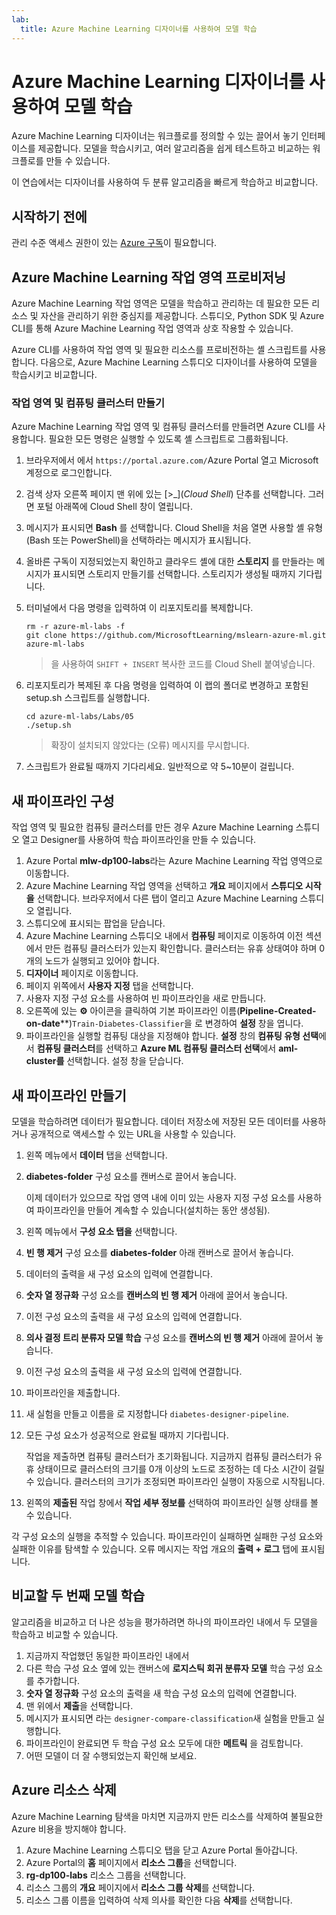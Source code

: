 ```yaml
---
lab:
  title: Azure Machine Learning 디자이너를 사용하여 모델 학습
---
```


# Azure Machine Learning 디자이너를 사용하여 모델 학습

Azure Machine Learning 디자이너는 워크플로를 정의할 수 있는 끌어서 놓기 인터페이스를 제공합니다. 모델을 학습시키고, 여러 알고리즘을 쉽게 테스트하고 비교하는 워크플로를 만들 수 있습니다.

이 연습에서는 디자이너를 사용하여 두 분류 알고리즘을 빠르게 학습하고 비교합니다.

## 시작하기 전에

관리 수준 액세스 권한이 있는 [Azure 구독](https://azure.microsoft.com/free?azure-portal=true)이 필요합니다.

## Azure Machine Learning 작업 영역 프로비저닝

Azure Machine Learning 작업 영역은 모델을 학습하고 관리하는 데 필요한 모든 리소스 및 자산을 관리하기 위한 중심지를 제공합니다. 스튜디오, Python SDK 및 Azure CLI를 통해 Azure Machine Learning 작업 영역과 상호 작용할 수 있습니다. 

Azure CLI를 사용하여 작업 영역 및 필요한 리소스를 프로비전하는 셸 스크립트를 사용합니다. 다음으로, Azure Machine Learning 스튜디오 디자이너를 사용하여 모델을 학습시키고 비교합니다.

### 작업 영역 및 컴퓨팅 클러스터 만들기

Azure Machine Learning 작업 영역 및 컴퓨팅 클러스터를 만들려면 Azure CLI를 사용합니다. 필요한 모든 명령은 실행할 수 있도록 셸 스크립트로 그룹화됩니다.

1. 브라우저에서 에서 `https://portal.azure.com/`Azure Portal 열고 Microsoft 계정으로 로그인합니다.
1. 검색 상자 오른쪽 페이지 맨 위에 있는 \[>_](*Cloud Shell*) 단추를 선택합니다. 그러면 포털 아래쪽에 Cloud Shell 창이 열립니다.
1. 메시지가 표시되면 **Bash** 를 선택합니다. Cloud Shell을 처음 열면 사용할 셸 유형(Bash 또는 PowerShell)을 선택하라는 메시지가 표시됩니다.  
1. 올바른 구독이 지정되었는지 확인하고 클라우드 셸에 대한 **스토리지** 를 만들라는 메시지가 표시되면 스토리지 만들기를 선택합니다. 스토리지가 생성될 때까지 기다립니다.
1. 터미널에서 다음 명령을 입력하여 이 리포지토리를 복제합니다.

    ```azurecli
    rm -r azure-ml-labs -f
    git clone https://github.com/MicrosoftLearning/mslearn-azure-ml.git azure-ml-labs
    ```

    > 을 사용하여 `SHIFT + INSERT` 복사한 코드를 Cloud Shell 붙여넣습니다. 

1. 리포지토리가 복제된 후 다음 명령을 입력하여 이 랩의 폴더로 변경하고 포함된 setup.sh 스크립트를 실행합니다.

    ```azurecli
    cd azure-ml-labs/Labs/05
    ./setup.sh
    ```

    > 확장이 설치되지 않았다는 (오류) 메시지를 무시합니다. 

1. 스크립트가 완료될 때까지 기다리세요. 일반적으로 약 5~10분이 걸립니다. 

## 새 파이프라인 구성

작업 영역 및 필요한 컴퓨팅 클러스터를 만든 경우 Azure Machine Learning 스튜디오 열고 Designer를 사용하여 학습 파이프라인을 만들 수 있습니다. 

1. Azure Portal **mlw-dp100-labs**라는 Azure Machine Learning 작업 영역으로 이동합니다.
1. Azure Machine Learning 작업 영역을 선택하고 **개요** 페이지에서 **스튜디오 시작을** 선택합니다. 브라우저에서 다른 탭이 열리고 Azure Machine Learning 스튜디오 열립니다.
1. 스튜디오에 표시되는 팝업을 닫습니다.
1. Azure Machine Learning 스튜디오 내에서 **컴퓨팅** 페이지로 이동하여 이전 섹션에서 만든 컴퓨팅 클러스터가 있는지 확인합니다. 클러스터는 유휴 상태여야 하며 0개의 노드가 실행되고 있어야 합니다.
1. **디자이너** 페이지로 이동합니다.
1. 페이지 위쪽에서 **사용자 지정** 탭을 선택합니다.
1. 사용자 지정 구성 요소를 사용하여 빈 파이프라인을 새로 만듭니다.
1. 오른쪽에 있는 **&#9881;** 아이콘을 클릭하여 기본 파이프라인 이름(**Pipeline-Created-on-date****)`Train-Diabetes-Classifier`을 로 변경하여 **설정** 창을 엽니다.
1. 파이프라인을 실행할 컴퓨팅 대상을 지정해야 합니다. **설정** 창의 **컴퓨팅 유형 선택**에서 **컴퓨팅 클러스터**를 선택하고 **Azure ML 컴퓨팅 클러스터 선택**에서 **aml-cluster를** 선택합니다. 설정 창을 닫습니다.

## 새 파이프라인 만들기
모델을 학습하려면 데이터가 필요합니다. 데이터 저장소에 저장된 모든 데이터를 사용하거나 공개적으로 액세스할 수 있는 URL을 사용할 수 있습니다.

1. 왼쪽 메뉴에서 **데이터** 탭을 선택합니다.
1. **diabetes-folder** 구성 요소를 캔버스로 끌어서 놓습니다.

    이제 데이터가 있으므로 작업 영역 내에 이미 있는 사용자 지정 구성 요소를 사용하여 파이프라인을 만들어 계속할 수 있습니다(설치하는 동안 생성됨).

1. 왼쪽 메뉴에서 **구성 요소 탭을** 선택합니다.
1. **빈 행 제거** 구성 요소를 **diabetes-folder** 아래 캔버스로 끌어서 놓습니다. 
1. 데이터의 출력을 새 구성 요소의 입력에 연결합니다.
1. **숫자 열 정규화** 구성 요소를 **캔버스의 빈 행 제거** 아래에 끌어서 놓습니다. 
1. 이전 구성 요소의 출력을 새 구성 요소의 입력에 연결합니다.
1. **의사 결정 트리 분류자 모델 학습** 구성 요소를 **캔버스의 빈 행 제거** 아래에 끌어서 놓습니다.
1. 이전 구성 요소의 출력을 새 구성 요소의 입력에 연결합니다. 
1. 파이프라인을 제출합니다. 
1. 새 실험을 만들고 이름을 로 지정합니다 `diabetes-designer-pipeline`. 
1. 모든 구성 요소가 성공적으로 완료될 때까지 기다립니다.

    작업을 제출하면 컴퓨팅 클러스터가 초기화됩니다. 지금까지 컴퓨팅 클러스터가 유휴 상태이므로 클러스터의 크기를 0개 이상의 노드로 조정하는 데 다소 시간이 걸릴 수 있습니다. 클러스터의 크기가 조정되면 파이프라인 실행이 자동으로 시작됩니다. 

1. 왼쪽의 **제출된** 작업 창에서 **작업 세부 정보를** 선택하여 파이프라인 실행 상태를 볼 수 있습니다.

각 구성 요소의 실행을 추적할 수 있습니다. 파이프라인이 실패하면 실패한 구성 요소와 실패한 이유를 탐색할 수 있습니다. 오류 메시지는 작업 개요의 **출력 + 로그** 탭에 표시됩니다. 

## 비교할 두 번째 모델 학습

알고리즘을 비교하고 더 나은 성능을 평가하려면 하나의 파이프라인 내에서 두 모델을 학습하고 비교할 수 있습니다.

1. 지금까지 작업했던 동일한 파이프라인 내에서
1. 다른 학습 구성 요소 옆에 있는 캔버스에 **로지스틱 회귀 분류자 모델** 학습 구성 요소를 추가합니다.
1. **숫자 열 정규화** 구성 요소의 출력을 새 학습 구성 요소의 입력에 연결합니다. 
1. 맨 위에서 **제출**을 선택합니다. 
1. 메시지가 표시되면 라는 `designer-compare-classification`새 실험을 만들고 실행합니다.  
1. 파이프라인이 완료되면 두 학습 구성 요소 모두에 대한 **메트릭** 을 검토합니다.
1. 어떤 모델이 더 잘 수행되었는지 확인해 보세요.

## Azure 리소스 삭제

Azure Machine Learning 탐색을 마치면 지금까지 만든 리소스를 삭제하여 불필요한 Azure 비용을 방지해야 합니다.

1. Azure Machine Learning 스튜디오 탭을 닫고 Azure Portal 돌아갑니다.
1. Azure Portal의 **홈** 페이지에서 **리소스 그룹**을 선택합니다.
1. **rg-dp100-labs** 리소스 그룹을 선택합니다.
1. 리소스 그룹의 **개요** 페이지에서 **리소스 그룹 삭제**를 선택합니다. 
1. 리소스 그룹 이름을 입력하여 삭제 의사를 확인한 다음 **삭제**를 선택합니다.